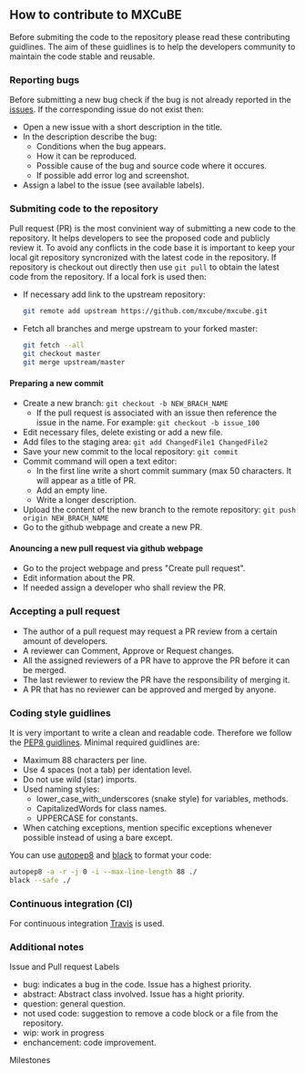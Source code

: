 ## How to contribute to MXCuBE

Before submiting the code to the repository please read these contributing guidlines.
The aim of these guidlines is to help the developers community to maintain the code stable and reusable.

### Reporting bugs

Before submitting a new bug check if the bug is not already reported in the [issues](https://github.com/mxcube/mxcube/issues/).
If the corresponding issue do not exist then:

* Open a new issue with a short description in the title.
* In the description describe the bug:
    * Conditions when the bug appears.
    * How it can be reproduced.
    * Possible cause of the bug and source code where it occures.
    * If possible add error log and screenshot.
* Assign a label to the issue (see available labels).

### Submiting code to the repository

Pull request (PR) is the most convinient way of submitting a new code to the repository. It helps developers to see the proposed code and publicly review it. To avoid any conflicts in the code base it is important to keep your local git repository syncronized with the latest code in the repository. If repository is checkout out directly then use `git pull` to obtain the latest code from the repository. If a local fork is used then:

* If necessary add link to the upstream repository:

  ```bash
  git remote add upstream https://github.com/mxcube/mxcube.git
  ```

* Fetch all branches and merge upstream to your forked master:
  ```bash
  git fetch --all
  git checkout master
  git merge upstream/master
  ```

#### Preparing a new commit

* Create a new branch:
  `git checkout -b NEW_BRACH_NAME`
  * If the pull request is associated with an issue then reference the issue in the name. For example:
  `git checkout -b issue_100`
* Edit necessary files, delete existing or add a new file.
* Add files to the staging area:
   `git add ChangedFile1 ChangedFile2`
* Save your new commit to the local repository:
   `git commit`                          
* Commit command will open a text editor:
  * In the first line write a short commit summary (max 50 characters. It will appear as a title of PR.
  * Add an empty line.
  * Write a longer description.
* Upload the content of the new branch to the remote repository:
   `git push origin NEW_BRACH_NAME`
* Go to the github webpage and create a new PR.

#### Anouncing a new pull request via github webpage

* Go to the project webpage and press "Create pull request".
* Edit information about the PR.
* If needed assign a developer who shall review the PR.

### Accepting a pull request

* The author of a pull request may request a PR review from a certain amount of developers.
* A reviewer can Comment, Approve or Request changes.
* All the assigned reviewers of a PR have to approve the PR before it can be merged.
* The last reviewer to review the PR have the responsibility of merging it.
* A PR that has no reviewer can be approved and merged by anyone. 

### Coding style guidlines

It is very important to write a clean and readable code. Therefore we follow the [PEP8 guidlines](https://www.python.org/dev/peps/pep-0008/). Minimal required guidlines are:
* Maximum 88 characters per line.
* Use 4 spaces (not a tab) per identation level.
* Do not use wild (star) imports.
* Used naming styles:
   * lower_case_with_underscores (snake style) for variables, methods.
   * CapitalizedWords for class names.
   * UPPERCASE for constants.
* When catching exceptions, mention specific exceptions whenever possible instead of using a bare except.

You can use [autopep8](https://pypi.org/project/autopep8/) and [black](https://pypi.org/project/autopep8/) to format your code:

  ```bash
  autopep8 -a -r -j 0 -i --max-line-length 88 ./
  black --safe ./
  ```

### Continuous integration (CI)

For continuous integration [Travis](https://travis-ci.org/) is used.

### Additional notes

Issue and Pull request Labels

* bug: indicates a bug in the code. Issue has a highest priority.
* abstract: Abstract class involved. Issue has a hight priority.
* question: general question.
* not used code: suggestion to remove a code block or a file from the repository.
* wip: work in progress
* enchancement: code improvement.

Milestones
